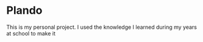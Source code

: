 # Plando
This is my personal project. I used the knowledge I learned during my years at school to make it
